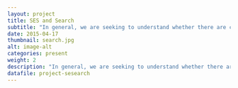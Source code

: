```yaml
---
layout: project
title: SES and Search
subtitle: "In general, we are seeking to understand whether there are correlations between socioeconomic status and individual search behavior. Given the personalization of search, we would like to understand whether and how individual search results could be impacted when searching for online-information related to more critical topics like health, education, loans and job opportunities."
date: 2015-04-17
thumbnail: search.jpg
alt: image-alt
categories: present
weight: 2
description: "In general, we are seeking to understand whether there are correlations between socioeconomic status and individual search behavior. Given the personalization of search, we would like to understand whether and how individual search results could be impacted when searching for online-information related to more critical topics like health, education, loans and job opportunities."
datafile: project-sesearch
---
```

